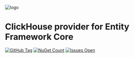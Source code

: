 ![logo](https://raw.githubusercontent.com/denis-ivanov/EntityFrameworkCore.ClickHouse/master/Logo.png)

# ClickHouse provider for Entity Framework Core

[![GitHub Tag](https://img.shields.io/github/tag/denis-ivanov/EntityFrameworkCore.ClickHouse.svg?style=flat-square)](https://github.com/denis-ivanov/EntityFrameworkCore.ClickHouse/releases)
[![NuGet Count](https://img.shields.io/nuget/dt/EntityFrameworkCore.ClickHouse.svg?style=flat-square)](https://www.nuget.org/packages/EntityFrameworkCore.ClickHouse/)
[![Issues Open](https://img.shields.io/github/issues/denis-ivanov/EntityFrameworkCore.ClickHouse.svg?style=flat-square)](https://github.com/denis-ivanov/EntityFrameworkCore.ClickHouse/issues)
